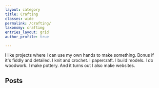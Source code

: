 ```yaml
---
layout: category
title: Crafting
classes: wide
permalink: /crafting/
taxonomy: crafting
entries_layout: grid
author_profile: true

---
```


<!--<span class="image left"><img src="{{ "/images/pic04.jpg" | absolute_url }}" alt="" /></span>-->

I like projects where I can use my own hands to make something. Bonus if it's
fiddly and detailed.
I knit and crochet.
I papercraft.
I build models.
I do woodwork.
I make pottery.
And it turns out I also make websites.

## Posts
